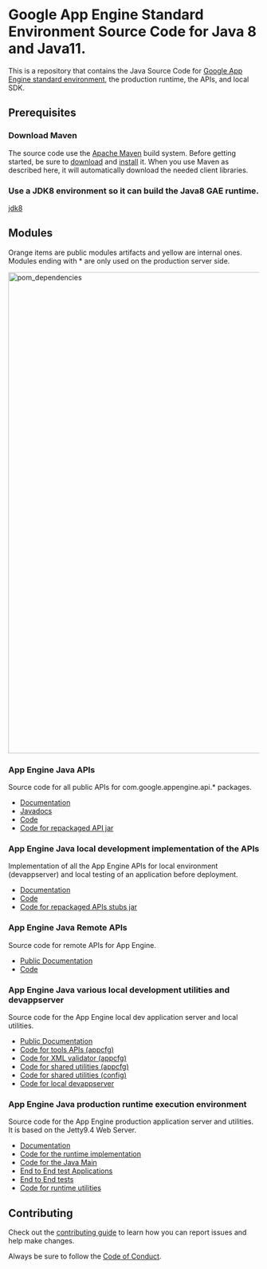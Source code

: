 <!--
 Copyright 2021 Google LLC

 Licensed under the Apache License, Version 2.0 (the "License");
 you may not use this file except in compliance with the License.
 You may obtain a copy of the License at

     https://www.apache.org/licenses/LICENSE-2.0

 Unless required by applicable law or agreed to in writing, software
 distributed under the License is distributed on an "AS IS" BASIS,
 WITHOUT WARRANTIES OR CONDITIONS OF ANY KIND, either express or implied.
 See the License for the specific language governing permissions and
 limitations under the License.
-->

# Google App Engine Standard Environment Source Code for Java 8 and Java11.


This is a repository that contains the Java Source Code for [Google App Engine
standard environment][ae-docs], the production runtime, the APIs, and local SDK.

[ae-docs]: https://cloud.google.com/appengine/docs/standard/java

## Prerequisites

### Download Maven

The source code use the [Apache Maven][maven] build system. Before getting
started, be sure to [download][maven-download] and [install][maven-install] it.
When you use Maven as described here, it will automatically download the needed
client libraries.

[maven]: https://maven.apache.org
[maven-download]: https://maven.apache.org/download.cgi
[maven-install]: https://maven.apache.org/install.html

### Use a JDK8 environment so it can build the Java8 GAE runtime.

[jdk8](https://adoptium.net/)

## Modules

Orange items are public modules artifacts and yellow are internal ones.
Modules ending with * are only used on the production server side.

<img width="964" alt="pom_dependencies" src="https://github.com/GoogleCloudPlatform/appengine-java-standard/blob/main/pom%20dependencies.png">

### App Engine Java APIs

Source code for all public APIs for com.google.appengine.api.* packages.

- [Documentation][ae-docs]
- [Javadocs](https://cloud.google.com/appengine/docs/standard/java/javadoc)
- [Code](https://github.com/GoogleCloudPlatform/appengine-java-standard/tree/master/api)
- [Code for repackaged API jar](https://github.com/GoogleCloudPlatform/appengine-java-standard/tree/master/appengine-api-1.0-sdk)


### App Engine Java local development implementation of the APIs

Implementation of all the App Engine APIs for local environment (devappserver)
and local testing of an application before deployment.

- [Documentation][ae-docs]
- [Code](https://github.com/GoogleCloudPlatform/appengine-java-standard/tree/master/api_dev)
- [Code for repackaged APIs stubs jar](https://github.com/GoogleCloudPlatform/appengine-java-standard/tree/master/appengine-api-stubs)


### App Engine Java Remote APIs

Source code for remote APIs for App Engine.

- [Public Documentation](https://cloud.google.com/appengine/docs/standard/java/tools/remoteapi)
- [Code](https://github.com/GoogleCloudPlatform/appengine-java-standard/tree/master/remoteapi)

### App Engine Java various local development utilities and devappserver

Source code for the App Engine local dev application server and local utilities.

- [Public Documentation](https://cloud.google.com/appengine/docs/standard/java/tools/using-local-server)
- [Code for tools APIs (appcfg)](https://github.com/GoogleCloudPlatform/appengine-java-standard/tree/master/lib/tools_api)
- [Code for XML validator (appcfg)](https://github.com/GoogleCloudPlatform/appengine-java-standard/tree/master/lib/xml_validator)
- [Code for shared utilities (appcfg)](https://github.com/GoogleCloudPlatform/appengine-java-standard/tree/master/shared_sdk)
- [Code for shared utilities (config)](https://github.com/GoogleCloudPlatform/appengine-java-standard/tree/master/utils)
- [Code for local devappserver](https://github.com/GoogleCloudPlatform/appengine-java-standard/tree/master/runtime/local)

### App Engine Java production runtime execution environment

Source code for the App Engine production application server and utilities. It is based on the Jetty9.4 Web Server.

- [Documentation][ae-docs]
- [Code for the runtime implementation](https://github.com/GoogleCloudPlatform/appengine-java-standard/tree/master/runtime/impl)
- [Code for the Java Main](https://github.com/GoogleCloudPlatform/appengine-java-standard/tree/master/runtime/main)
- [End to End test Applications](https://github.com/GoogleCloudPlatform/appengine-java-standard/tree/master/runtime/testapps)
- [End to End tests](https://github.com/GoogleCloudPlatform/appengine-java-standard/tree/master/runtime/test)
- [Code for runtime utilities](https://github.com/GoogleCloudPlatform/appengine-java-standard/tree/master/runtime/util)

## Contributing

Check out the [contributing guide](CONTRIBUTING.md) to learn how you can report issues and help make changes.

Always be sure to follow the [Code of Conduct](CODE_OF_CONDUCT.md).


